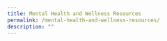 ```yaml
---
title: Mental Health and Wellness Resources
permalink: /mental-health-and-wellness-resources/
description: ""
---
```

